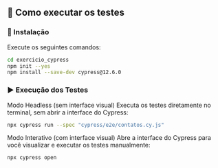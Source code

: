 ## 🚀 Como executar os testes

### 🔧 Instalação

Execute os seguintes comandos:

```bash
cd exercicio_cypress
npm init --yes
npm install --save-dev cypress@12.6.0
```

### ▶️ Execução dos Testes

Modo Headless (sem interface visual)
Executa os testes diretamente no terminal, sem abrir a interface do Cypress:

```bash
npx cypress run --spec "cypress/e2e/contatos.cy.js"
```

Modo Interativo (com interface visual)
Abre a interface do Cypress para você visualizar e executar os testes manualmente:

```bash
npx cypress open
